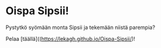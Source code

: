 # Oispa Sipsii!
Pystytkö syömään monta Sipsii ja tekemään niistä parempia?

Pelaa [täällä]((https://lekagh.github.io/Oispa-Sipsii/)!
